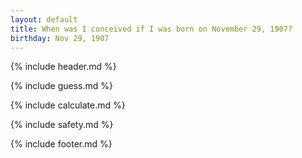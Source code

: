 ```yaml
---
layout: default
title: When was I conceived if I was born on November 29, 1907?
birthday: Nov 29, 1907
---
```


{% include header.md %}

{% include guess.md %}

{% include calculate.md %}

{% include safety.md %}

{% include footer.md %}



